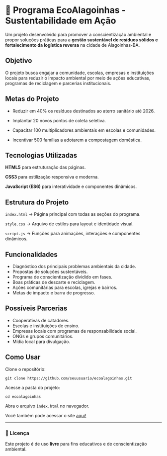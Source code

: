 ﻿# 🌱 Programa EcoAlagoinhas - Sustentabilidade em Ação

Um projeto desenvolvido para promover a conscientização ambiental e propor soluções práticas para a **gestão sustentável de resíduos sólidos e fortalecimento da logística reversa** na cidade de Alagoinhas-BA.

## Objetivo

O projeto busca engajar a comunidade, escolas, empresas e instituições locais para reduzir o impacto ambiental por meio de ações educativas, programas de reciclagem e parcerias institucionais.

## Metas do Projeto

- Reduzir em 40% os resíduos destinados ao aterro sanitário até 2026.

- Implantar 20 novos pontos de coleta seletiva.

- Capacitar 100 multiplicadores ambientais em escolas e comunidades.

- Incentivar 500 famílias a adotarem a compostagem doméstica.

## Tecnologias Utilizadas

**HTML5** para estruturação das páginas.

**CSS3** para estilização responsiva e moderna.

**JavaScript (ES6)** para interatividade e componentes dinâmicos.

## Estrutura do Projeto

`index.html` → Página principal com todas as seções do programa.

`style.css` → Arquivo de estilos para layout e identidade visual.

`script.js` → Funções para animações, interações e componentes dinâmicos.


## Funcionalidades

- Diagnóstico dos principais problemas ambientais da cidade.
- Propostas de soluções sustentáveis.
- Programa de conscientização dividido em fases.
- Boas práticas de descarte e reciclagem.
- Ações comunitárias para escolas, igrejas e bairros.
- Metas de impacto e barra de progresso.

## Possíveis Parcerias

- Cooperativas de catadores.
- Escolas e instituições de ensino.
- Empresas locais com programas de responsabilidade social.
- ONGs e grupos comunitários.
- Mídia local para divulgação.


## Como Usar

Clone o repositório:

`git clone https://github.com/seuusuario/ecoalagoinhas.git`


Acesse a pasta do projeto:

`cd ecoalagoinhas`


Abra o arquivo `index.html` no navegador.

Você também pode acessar o site [aqui!](https://layraneleao.github.io/ecoalagoinhas/)

---
### 💚 Licença

Este projeto é de uso **livre** para fins educativos e de conscientização ambiental.